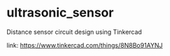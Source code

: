 # ultrasonic_sensor

Distance sensor circuit design using Tinkercad

link: https://www.tinkercad.com/things/8N8Bo91AYNJ
